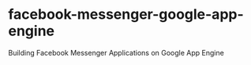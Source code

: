 # facebook-messenger-google-app-engine
Building Facebook Messenger Applications on Google App Engine
